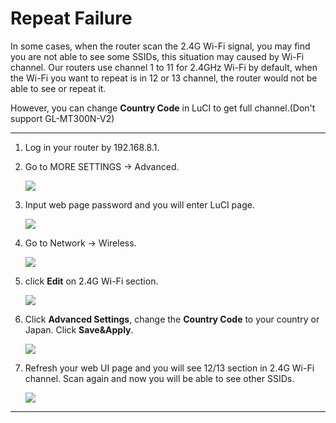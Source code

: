 # Repeat Failure

In some cases, when the router scan the 2.4G Wi-Fi signal, you may find you are not able to see some SSIDs, this situation may caused by Wi-Fi channel.
Our routers use channel 1 to 11 for 2.4GHz Wi-Fi by default, when the Wi-Fi you want to repeat is in 12 or 13 channel, the router would not be able to see or repeat it.

However, you can change **Country Code** in LuCI to get full channel.(Don't support GL-MT300N-V2)

---

<ol type="1">
<li>
	<p>Log in your router by 192.168.8.1.</p>
</li>
<li>
	<p>Go to MORE SETTINGS -> Advanced.</p>
	<img src="https://static.gl-inet.com/docs/router/en/3/troubleshooting/repeat_failure/1.png"/>
</li>
<li>
    <p>Input web page password and you will enter LuCI page.</p>
	<img src="https://static.gl-inet.com/docs/router/en/3/troubleshooting/repeat_failure/2.png"/>
</li>
<li>
	<p>Go to Network -> Wireless.</p>
	<img src="https://static.gl-inet.com/docs/router/en/3/troubleshooting/repeat_failure/3.png"/>
</li>
<li>
    <p>click <b>Edit</b> on 2.4G Wi-Fi section.</p>
	<img src="https://static.gl-inet.com/docs/router/en/3/troubleshooting/repeat_failure/4.png"/>
</li>
<li>
	<p>Click <b>Advanced Settings</b>, change the <b>Country Code</b> to your country or Japan. Click <b>Save&Apply</b>.</p>
	<img src="https://static.gl-inet.com/docs/router/en/3/troubleshooting/repeat_failure/5.png"/>
	
</li>
<li>
    <p>Refresh your web UI page and you will see 12/13 section in 2.4G Wi-Fi channel. Scan again and now you will be able to see other SSIDs.</p>
	<img src="https://static.gl-inet.com/docs/router/en/3/troubleshooting/repeat_failure/6.png"/>
</li>
</ol>

---
